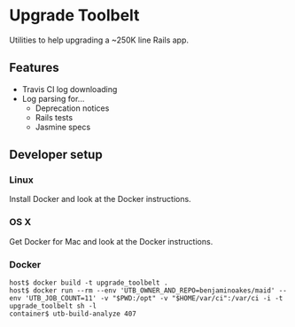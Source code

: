 # Upgrade Toolbelt

Utilities to help upgrading a ~250K line Rails app.

## Features

* Travis CI log downloading
* Log parsing for...
  * Deprecation notices
  * Rails tests
  * Jasmine specs

## Developer setup

### Linux

Install Docker and look at the Docker instructions.

### OS X

Get Docker for Mac and look at the Docker instructions.

### Docker

    host$ docker build -t upgrade_toolbelt .
    host$ docker run --rm --env 'UTB_OWNER_AND_REPO=benjaminoakes/maid' --env 'UTB_JOB_COUNT=11' -v "$PWD:/opt" -v "$HOME/var/ci":/var/ci -i -t upgrade_toolbelt sh -l
    container$ utb-build-analyze 407
